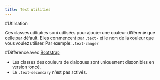 ```yaml
---
title: Text utilities
---
```


#Utilisation

Ces classes utilitaires sont utilisées pour ajouter une couleur différente que celle par défault. Elles commencent par <code>.text-</code> et le nom de la couleur que vous voulez utiliser.
Par exemple: <code>.text-danger</code>

#Différence avec [Bootstrap](https://getbootstrap.com/docs/4.0/utilities/colors/)

* Les classes des couleurs de dialogues sont uniquement disponibles en version foncé.
* Le <code>.text-secondary</code> n'est pas activés.